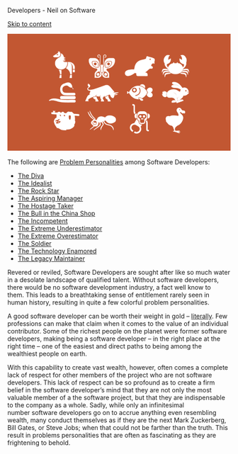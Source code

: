 Developers - Neil on Software

[Skip to content](https://neilonsoftware.com/books/personality-patterns-of-problematic-projects/developers/#content)

[![](../_resources/8626fddfa3464741ad4e70fd73d92978.png)](https://neilonsoftware.com/books/personality-patterns-of-problematic-projects/developers/)

The following are [Problem Personalities](http://neilonsoftware.com/books/personality-patterns-of-problematic-projects/) among Software Developers:

*   [The Diva](http://neilonsoftware.com/books/personality-patterns-of-problematic-projects/developers/the-diva/)
*   [The Idealist](http://neilonsoftware.com/books/personality-patterns-of-problematic-projects/developers/the-idealist/)
*   [The Rock Star](http://neilonsoftware.com/books/personality-patterns-of-problematic-projects/developers/the-rockstar/)
*   [The Aspiring Manager](http://neilonsoftware.com/books/personality-patterns-of-problematic-projects/developers/the-aspiring-manager/)
*   [The Hostage Taker](http://neilonsoftware.com/books/personality-patterns-of-problematic-projects/developers/the-hostage-taker/)
*   [The Bull in the China Shop](http://neilonsoftware.com/books/personality-patterns-of-problematic-projects/developers/the-bull-in-the-china-shop/)
*   [The Incompetent](http://neilonsoftware.com/books/personality-patterns-of-problematic-projects/developers/the-incompetent/)
*   [The Extreme Underestimator](http://neilonsoftware.com/books/personality-patterns-of-problematic-projects/developers/the-extreme-underestimator/)
*   [The Extreme Overestimator](http://neilonsoftware.com/books/personality-patterns-of-problematic-projects/developers/the-extreme-overestimator/)
*   [The Soldier](http://neilonsoftware.com/books/personality-patterns-of-problematic-projects/developers/the-soldier/)
*   [The Technology Enamored](http://neilonsoftware.com/books/personality-patterns-of-problematic-projects/developers/the-technology-enamored/)
*   [The Legacy Maintainer](http://neilonsoftware.com/books/personality-patterns-of-problematic-projects/developers/the-legacy-maintainer/)

Revered or reviled, Software Developers are sought after like so much water in a desolate landscape of qualified talent. Without software developers, there would be no software development industry, a fact well know to them. This leads to a breathtaking sense of entitlement rarely seen in human history, resulting in quite a few colorful problem personalities.

A good software developer can be worth their weight in gold – [literally](http://onlygold.com/Info/Value-Your-Weight-In-Gold.asp). Few professions can make that claim when it comes to the value of an individual contributor. Some of the richest people on the planet were former software developers, making being a software developer – in the right place at the right time – one of the easiest and direct paths to being among the wealthiest people on earth.

With this capability to create vast wealth, however, often comes a complete lack of respect for other members of the project who are not software developers. This lack of respect can be so profound as to create a firm belief in the software developer’s mind that they are not only the most valuable member of a the software project, but that they are indispensable to the company as a whole. Sadly, while only an infinitesimal number software developers go on to accrue anything even resembling wealth, many conduct themselves as if they are the next Mark Zuckerberg, Bill Gates, or Steve Jobs; when that could not be farther than the truth. This result in problems personalities that are often as fascinating as they are frightening to behold.